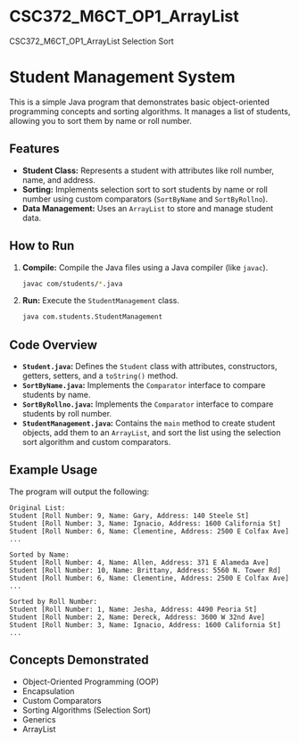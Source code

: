 # CSC372_M6CT_OP1_ArrayList
 CSC372_M6CT_OP1_ArrayList Selection Sort

# Student Management System

This is a simple Java program that demonstrates basic object-oriented programming concepts and sorting algorithms. It manages a list of students, allowing you to sort them by name or roll number.

## Features

* **Student Class:** Represents a student with attributes like roll number, name, and address.
* **Sorting:** Implements selection sort to sort students by name or roll number using custom comparators (`SortByName` and `SortByRollno`).
* **Data Management:** Uses an `ArrayList` to store and manage student data.

## How to Run

1. **Compile:** Compile the Java files using a Java compiler (like `javac`).
   ```bash
   javac com/students/*.java
   ```

2. **Run:** Execute the `StudentManagement` class.
   ```bash
   java com.students.StudentManagement
   ```

## Code Overview

* **`Student.java`:** Defines the `Student` class with attributes, constructors, getters, setters, and a `toString()` method.
* **`SortByName.java`:** Implements the `Comparator` interface to compare students by name.
* **`SortByRollno.java`:** Implements the `Comparator` interface to compare students by roll number.
* **`StudentManagement.java`:** Contains the `main` method to create student objects, add them to an `ArrayList`, and sort the list using the selection sort algorithm and custom comparators.

## Example Usage

The program will output the following:

```
Original List:
Student [Roll Number: 9, Name: Gary, Address: 140 Steele St]
Student [Roll Number: 3, Name: Ignacio, Address: 1600 California St]
Student [Roll Number: 6, Name: Clementine, Address: 2500 E Colfax Ave]
...

Sorted by Name:
Student [Roll Number: 4, Name: Allen, Address: 371 E Alameda Ave]
Student [Roll Number: 10, Name: Brittany, Address: 5560 N. Tower Rd]
Student [Roll Number: 6, Name: Clementine, Address: 2500 E Colfax Ave]
...

Sorted by Roll Number:
Student [Roll Number: 1, Name: Jesha, Address: 4490 Peoria St]
Student [Roll Number: 2, Name: Dereck, Address: 3600 W 32nd Ave]
Student [Roll Number: 3, Name: Ignacio, Address: 1600 California St]
...
```

## Concepts Demonstrated

* Object-Oriented Programming (OOP)
* Encapsulation
* Custom Comparators
* Sorting Algorithms (Selection Sort)
* Generics
* ArrayList

